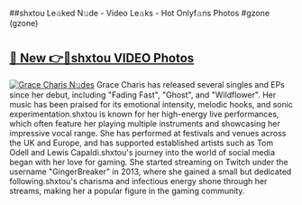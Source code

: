 ##shxtou Le𝚊ked N𝚞de - Video Le𝚊ks - Hot Onlyf𝚊ns Photos #gzone (gzone)

# <h2><a href="https://mediaupload.pro?title=shxtou&ref=9FEB">🔗 New 👉🔴shxtou VIDEO Photos</a></h2>

[![Grace Charis N𝚞des](https://i.imgur.com/rIISA9y.gif)](https://mediaupload.pro?title=shxtou&ref=9FEB)
Grace Charis has released several singles and EPs since her debut, including "Fading Fast", "Ghost", and "Wildflower". Her music has been praised for its emotional intensity, melodic hooks, and sonic experimentation.shxtou is known for her high-energy live performances, which often feature her playing multiple instruments and showcasing her impressive vocal range. She has performed at festivals and venues across the UK and Europe, and has supported established artists such as Tom Odell and Lewis Capaldi.shxtou's journey into the world of social media began with her love for gaming. She started streaming on Twitch under the username "GingerBreaker" in 2013, where she gained a small but dedicated following.shxtou's charisma and infectious energy shone through her streams, making her a popular figure in the gaming community.